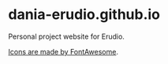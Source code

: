 # dania-erudio.github.io
Personal project website for Erudio.

[Icons are made by FontAwesome](https://fontawesome.com/license).